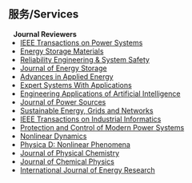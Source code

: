 ## 服务/Services
<!--
<h4 style="margin:0 10px 0;"> Confer Reviewers</h4>
<ul style="margin:0 0 5px;">
  <li><a href="http://cvpr2023.thecvf.com/"><autocolor>IEEE/CVF Conference on Computer Vision and Pattern Recognition (CVPR) 2021-2023</autocolor></a></li>
  <li><a href="http://iccv2021.thecvf.com/"><autocolor>IEEE/CVF International Conference on Computer Vision (ICCV) 2021</autocolor></a></li>
  <li><a href="https://eccv2022.ecva.net/"><autocolor>European Conference on Computer Vision (ECCV) 2022</autocolor></a></li> 
</ul>
-->

<h4 style="margin:0 10px 0;">Journal Reviewers</h4>

<ul style="margin:0 0 20px;">
  <li><a href="https://ieeexplore.ieee.org/xpl/RecentIssue.jsp?punumber=59"> <autocolor> IEEE Transactions on Power Systems </autocolor></a></li>
  <li><a href="https://www.sciencedirect.com/journal/energy-storage-materials"> <autocolor> Energy Storage Materials </autocolor></a></li>
  <li><a href="https://www.sciencedirect.com/journal/reliability-engineering-and-system-safety"> <autocoor> Reliability Engineering & System Safety </autocolor></a></li>
  <li><a href="https://www.sciencedirect.com/journal/journal-of-energy-storage"> <autocolor> Journal of Energy Storage </autocolor></a></li>
  <li><a href="https://www.sciencedirect.com/journal/advances-in-applied-energy"> <autocolor> Advances in Applied Energy </autocolor></a></li>
  <li><a href="https://www.sciencedirect.com/journal/expert-systems-with-applications"> <autocolor> Expert Systems With Applications </autocolor></a></li>
  <li><a href="https://www.sciencedirect.com/journal/engineering-applications-of-artificial-intelligence"><autocolor>Engineering Applications of Artificial Intelligence </autocolor></a></li>
  <li><a href="https://www.sciencedirect.com/journal/journal-of-power-sources"><autocolor>Journal of Power Sources </autocolor></a></li> 
  <li><a href="https://www.sciencedirect.com/journal/sustainable-energy-grids-and-networks"><autocolor>Sustainable Energy, Grids and Networks </autocolor></a></li>
  <li><a href="https://mc.manuscriptcentral.com/tii"><autocolor>IEEE Transactions on Industrial Informatics </autocolor></a></li>
  <li><a href="https://pcmp.springeropen.com/"><autocolor>Protection and Control of Modern Power Systems </autocolor></a></li>
  <li><a href="https://www.springer.com/journal/11071"><autocolor>Nonlinear Dynamics </autocolor></a></li>
  <li><a href="https://www.sciencedirect.com/journal/physica-d-nonlinear-phenomena"><autocolor>Physica D: Nonlinear Phenomena </autocolor></a></li>
  <li><a href="https://pubs.acs.org/loi/jpchax"><autocolor>Journal of Physical Chemistry </autocolor></a></li>
  <li><a href="https://pubs.aip.org/jcp"><autocolor>Journal of Chemical Physics </autocolor></a></li>
  <li><a href="https://onlinelibrary.wiley.com/journal/1099114x"><autocolor>International Journal of Energy Research </autocolor></a></li>
</ul>
